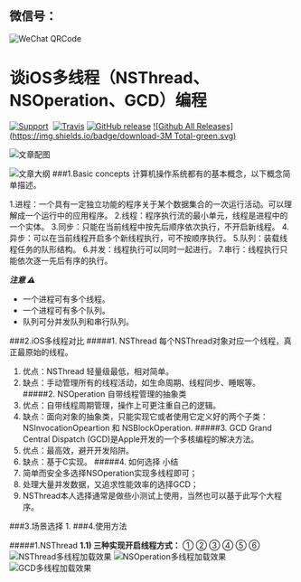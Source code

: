 ## 微信号：

![WeChat QRCode](https://github.com/Wspace5/SHMultiThreading/blob/master/Pictures/webwxgetmsgimg.jpeg?raw=true)
# 谈iOS多线程（NSThread、NSOperation、GCD）编程
[![Support](https://img.shields.io/badge/support-iOS%207%2B%20-blue.svg?style=flat)](https://www.apple.com/nl/ios)&nbsp;
[![Travis](https://img.shields.io/travis/rust-lang/rust.svg)]()
[![GitHub release](https://img.shields.io/github/release/qubyte/rubidium.svg)]()
[![Github All Releases](https://img.shields.io/badge/download-3M Total-green.svg)](https://github.com/Wspace5/iOSMultiThreading/archive/master.zip)

![文章配图](https://github.com/Wspace5/SHMultiThreading/blob/master/Pictures/html-programming.jpg?raw=true)

![文章大纲](https://github.com/Wspace5/SHMultiThreading/blob/master/Pictures/SHMultiThreadDG.png?raw=true)
###1.Basic concepts
计算机操作系统都有的基本概念，以下概念简单描述。

1.进程：一个具有一定独立功能的程序关于某个数据集合的一次运行活动。可以理解成一个运行中的应用程序。
2.线程：程序执行流的最小单元，线程是进程中的一个实体。
3.同步：只能在当前线程中按先后顺序依次执行，不开启新线程。
4.异步：可以在当前线程开启多个新线程执行，可不按顺序执行。
5.队列：装载线程任务的队形结构。
6.并发：线程执行可以同时一起进行。
7.串行：线程执行只能依次逐一先后有序的执行。

***注意 ⚠***
* 一个进程可有多个线程。
* 一个进程可有多个队列。
* 队列可分并发队列和串行队列。

###2.iOS多线程对比
#####1. NSThread
每个NSThread对象对应一个线程，真正最原始的线程。
1)  优点：NSThread 轻量级最低，相对简单。
2)  缺点：手动管理所有的线程活动，如生命周期、线程同步、睡眠等。
#####2. NSOperation 
自带线程管理的抽象类
1)  优点：自带线程周期管理，操作上可更注重自己的逻辑。
2)  缺点：面向对象的抽象类，只能实现它或者使用它定义好的两个子类：NSInvocationOpeartion 和 NSBlockOperation.
#####3. GCD 
Grand Central Dispatch (GCD)是Apple开发的一个多核编程的解决方法。
1)  优点：最高效，避开开发陷阱。
2)  缺点：基于C实现。
#####4. 如何选择 小结
1)  简单而安全多选择NSOperation实现多线程即可；
2)  处理大量并发数据，又追求性能效率的选择GCD；
3)  NSThread本人选择通常是做些小测试上使用，当然也可以基于此写个大程序。

###3.场景选择
1.
###4.使用方法

#####1.NSThread
**1.1) 三种实现开启线程方式：**
①
②
③
④
⑤
⑥
![NSThread多线程加载效果](https://github.com/Wspace5/SHMultiThreading/blob/master/Pictures/SHmultiThread1.gif?raw=true)
![NSOperation多线程加载效果](https://github.com/Wspace5/SHMultiThreading/blob/master/Pictures/SHmultiThread2.gif?raw=true)
![GCD多线程加载效果](https://github.com/Wspace5/SHMultiThreading/blob/master/Pictures/SHmultiThread3.gif?raw=true)
